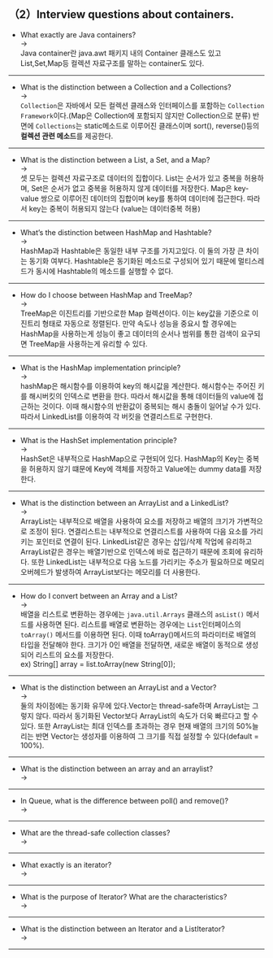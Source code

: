 ## （2）Interview questions about containers.
* What exactly are Java containers?<br>
-><br>
Java container란 java.awt 패키지 내의 Container 클래스도 있고 List,Set,Map등 컬렉션 자료구조를 말하는 container도 있다.
 ***
* What is the distinction between a Collection and a Collections?<br>
-><br>
`Collection`은 자바에서 모든 컬렉션 클래스와 인터페이스를 포함하는 `Collection Framework`이다.(Map은 Collection에 포함되지 않지만 Collection으로 분류) 반면에 `Collections`는 static메소드로 이루어진 클래스이며 sort(), reverse()등의 <b>컬렉션 관련 메소드</b>를 제공한다.
***
* What is the distinction between a List, a Set, and a Map?<br>
-><br>
셋 모두는 컬렉션 자료구조로 데이터의 집합이다. List는 순서가 있고 중복을 허용하며, Set은 순서가 없고 중복을 허용하지 않게 데이터를 저장한다. Map은 key-value 쌍으로 이루어진 데이터의 집합이며 key를 통하여 데이터에 접근한다. 따라서 key는 중복이 허용되지 않는다 (value는 데이터중복 허용)
***
* What’s the distinction between HashMap and Hashtable?<br>
-><br>
HashMap과 Hashtable은 동일한 내부 구조를 가지고있다. 이 둘의 가장 큰 차이는 동기화 여부다. Hashtable은 동기화된 메소드로 구성되어 있기 때문에 멀티스레드가 동시에 Hashtable의 메소드를 실행할 수 없다.
***
* How do I choose between HashMap and TreeMap?<br>
-><br>
TreeMap은 이진트리를 기반으로한 Map 컬렉션이다. 이는 key값을 기준으로 이진트리 형태로 자동으로 정렬된다. 만약 속도나 성능을 중요시 할 경우에는 HashMap을 사용하는게 성능이 좋고 데이터의 순서나 범위를 통한 검색이 요구되면 TreeMap을 사용하는게 유리할 수 있다.
***
* What is the HashMap implementation principle?<br>
-><br>
hashMap은 해시함수를 이용하여 key의 해시값을 계산한다. 해시함수는 주어진 키를 해시버킷의 인덱스로 변환을 한다. 따라서 해시값을 통해 데이터들의 value에 접근하는 것이다. 이때 해시함수의 반환값이 중복되는 해시 충돌이 일어날 수가 있다. 따라서 LinkedList를 이용하여 각 버킷을 연결리스트로 구현한다.
***
* What is the HashSet implementation principle?<br>
-><br>
HashSet은 내부적으로 HashMap으로 구현되어 있다. HashMap의 Key는 중복을 허용하지 않기 떄문에 Key에 객체를 저장하고 Value에는 dummy data를 저장한다.
***
* What is the distinction between an ArrayList and a LinkedList?<br>
-><br>
ArrayList는 내부적으로 배열을 사용하여 요소를 저장하고 배열의 크기가 가변적으로 조정이 된다. 연결리스트는 내부적으로 연결리스트를 사용하여 다음 요소를 가리키는 포인터로 연결이 된다. LinkedList같은 경우는 삽입/삭제 작업에 유리하고 ArrayList같은 경우는 배열기반으로 인덱스에 바로 접근하기 때문에 조회에 유리하다. 또한 LinkedList는 내부적으로 다음 노드를 가리키는 주소가 필요하므로 메모리 오버헤드가 발생하여 ArrayList보다는 메모리를 더 사용한다.
***
* How do I convert between an Array and a List?<br>
-><br>
배열을 리스트로 변환하는 경우에는 `java.util.Arrays` 클래스의 `asList()` 메서드를 사용하면 된다.
리스트를 배열로 변환하는 경우에는 `List`인터페이스의 `toArray()` 메서드를 이용하면 된다. 이때 toArray()메서드의 파라미터로 배열의 타입을 전달해야 한다. 크기가 0인 배열을 전달하면, 새로운 배열이 동적으로 생성되어 리스트의 요소를 저장한다.<br>
ex) String[] array = list.toArray(new String[0]);
***
* What is the distinction between an ArrayList and a Vector?<br>
-><br>
둘의 차이점에는 동기화 유무에 있다.Vector는 thread-safe하며 ArrayList는 그렇지 않다. 따라서 동기화된 Vector보다 ArrayList의 속도가 더욱 빠르다고 할 수 있다. 또한 ArrayList는 최대 인덱스를 초과하는 경우 현재 배열의 크기의 50%늘리는 반면 Vector는 생성자를 이용하여 그 크기를 직접 설정할 수 있다(default = 100%).
***
* What is the distinction between an array and an arraylist?<br>
-><br>

***
* In Queue, what is the difference between poll() and remove()?<br>
-><br>

***
* What are the thread-safe collection classes?<br>
-><br>

***
* What exactly is an iterator?<br>
-><br>

***
* What is the purpose of Iterator? What are the characteristics?<br>
-><br>

***
* What is the distinction between an Iterator and a ListIterator?<br>
-><br>

***
